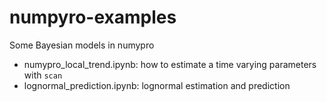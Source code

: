 # numpyro-examples

Some Bayesian models in numypro

- numypro_local_trend.ipynb: how to estimate a time varying parameters with `scan`
- lognormal_prediction.ipynb: lognormal estimation and prediction
